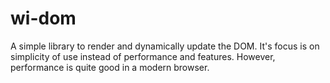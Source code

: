 # wi-dom

A simple library to render and dynamically update the DOM. It's focus is on simplicity of use instead of performance and features. However, performance is quite good in a modern browser.